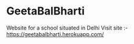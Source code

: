 # GeetaBalBharti
Website for a school situated in Delhi
Visit site :- https://geetabalbharti.herokuapp.com/
